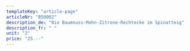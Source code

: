 ```yaml
---
templateKey: "article-page"
articleNr: "B50002"
description_de: "Bio Baumnuss-Mohn-Zitrone-Rechtecke im Spinatteig"
description_fr: " "
unit: "2"
price: "25.--"
---
```

